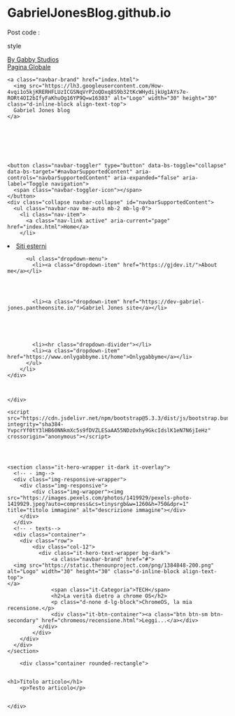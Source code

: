 # GabrielJonesBlog.github.io


Post code : 


style



<!doctype html>
<html lang="en">
  <head>
<div class="miur-bar">
    <div>
        <a href="https://github.com/GabbyStudiosDev" target="_blank">By Gabby Studios</a>
    </div>
    <div>
        <a href="https://gabbystudios.github.io/Pagina-Globale/" target="_blank">Pagina Globale</a>
    </div>
</div>

<nav class="navbar navbar-expand-lg bg-body-tertiary">
  <div class="container-fluid">











    <a class="navbar-brand" href="index.html">
      <img src="https://lh3.googleusercontent.com/How-4vqi1o5kjKRERHFLUzICGSNqVrP2oQDxq8S9b32tKcWHydijkUg1AYs7e-RORt4OI2bIfyFaKhuOg16YP9Q=w16383" alt="Logo" width="30" height="30" class="d-inline-block align-text-top">
      Gabriel Jones blog
    </a>







    <button class="navbar-toggler" type="button" data-bs-toggle="collapse" data-bs-target="#navbarSupportedContent" aria-controls="navbarSupportedContent" aria-expanded="false" aria-label="Toggle navigation">
      <span class="navbar-toggler-icon"></span>
    </button>
    <div class="collapse navbar-collapse" id="navbarSupportedContent">
      <ul class="navbar-nav me-auto mb-2 mb-lg-0">
        <li class="nav-item">
          <a class="nav-link active" aria-current="page" href="index.html">Home</a>
        </li>


<div>
        <li class="nav-item dropdown">
          <a class="nav-link dropdown-toggle" href="index.html" role="button" data-bs-toggle="dropdown" aria-expanded="false">
            Siti esterni
          </a>


          <ul class="dropdown-menu">
            <li><a class="dropdown-item" href="https://gjdev.it/">About me</a></li>




            <li><a class="dropdown-item" href="https://dev-gabriel-jones.pantheonsite.io/">Gabriel Jones site</a></li>





            <li><hr class="dropdown-divider"></li>
            <li><a class="dropdown-item" href="https://www.onlygabbyme.it/home">Onlygabbyme</a></li>
          </ul>
        </li>
	</div>



    </div>
  </div>
</nav>



<link rel="stylesheet" href="https://italia.github.io/bootstrap-italia/dist/css/bootstrap-italia.min.css?202403220755">
    <link rel="stylesheet" href="style.css">
    <meta charset="utf-8">
    <meta name="viewport" content="width=device-width, initial-scale=1">
    <title>GabrielJonesBlog</title>
    <link href="https://cdn.jsdelivr.net/npm/bootstrap@5.3.3/dist/css/bootstrap.min.css" rel="stylesheet" integrity="sha384-QWTKZyjpPEjISv5WaRU9OFeRpok6YctnYmDr5pNlyT2bRjXh0JMhjY6hW+ALEwIH" crossorigin="anonymous">
  </head>
  <body>


    <script src="https://cdn.jsdelivr.net/npm/bootstrap@5.3.3/dist/js/bootstrap.bundle.min.js" integrity="sha384-YvpcrYf0tY3lHB60NNkmXc5s9fDVZLESaAA55NDzOxhy9GkcIdslK1eN7N6jIeHz" crossorigin="anonymous"></script>




    <section class="it-hero-wrapper it-dark it-overlay">
      <!-- - img-->
      <div class="img-responsive-wrapper">
        <div class="img-responsive">
            <div class="img-wrapper"><img src="https://images.pexels.com/photos/1419929/pexels-photo-1419929.jpeg?auto=compress&cs=tinysrgb&w=1260&h=750&dpr=1" title="titolo immagine" alt="descrizione immagine"></div>
        </div>
      </div>
      <!-- - texts-->
      <div class="container">
        <div class="row">
            <div class="col-12">
              <div class="it-hero-text-wrapper bg-dark">
		          <a class="navbar-brand" href="#">
      <img src="https://static.thenounproject.com/png/1384848-200.png" alt="Logo" width="30" height="30" class="d-inline-block align-text-top">
    </a>
                  <span class="it-Categoria">TECH</span>
                  <h2>La verità dietro a chrome OS</h2>
                  <p class="d-none d-lg-block">ChromeOS, la mia recensione.</p>
                  <div class="it-btn-container"><a class="btn btn-sm btn-secondary" href="chromeos/recensione.html">Leggi...</a></div>
              </div>
            </div>
        </div>
      </div>
    </section>

        <div class="container rounded-rectangle">
      
      
    <h1>Titolo articolo</h1>
        <p>Testo articolo</p>


    </div>

	  
  </body>
</html>
